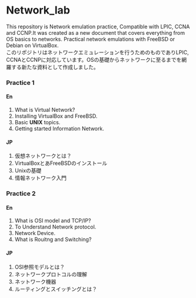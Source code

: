 # Network_lab
This repository is Network emulation practice, Compatible with LPIC, CCNA and CCNP.It was created as a new document that covers everything from OS basics to networks.
Practical network emulations with FreeBSD or Debian on VirtualBox.  
このリポジトリはネットワークエミュレーションを行うためのものでありLPIC, CCNAとCCNPに対応しています。OSの基礎からネットワークに至るまでを網羅する新たな資料として作成しました。
### Practice 1
#### En
1. What is Virtual Network?
2. Installing VirtualBox and FreeBSD.
3. Basic **UNIX** topics.
4. Getting started Information Network.
#### JP
1. 仮想ネットワークとは？
2. VirtualBoxとあFreeBSDのインストール
3. Unixの基礎
4. 情報ネットワーク入門

### Practice 2
#### En
1. What is OSI model and TCP/IP?
2. To Understand Network protocol.
3. Network Device.
4. What is Rouitng and Switching?
#### JP
1. OSI参照モデルとは？
2. ネットワークプロトコルの理解
3. ネットワーク機器
4. ルーティングとスイッチングとは？
